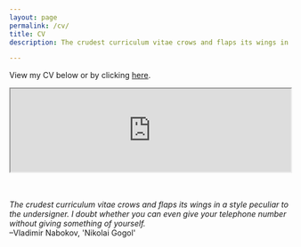```yaml
---
layout: page
permalink: /cv/
title: CV
description: The crudest curriculum vitae crows and flaps its wings in a style peculiar to the undersigner. I doubt whether you can even give your telephone number without giving something of yourself. –'Nikolai Gogol' by Vladimir Nabokov

---
```

View my CV below or by clicking <a class="page-link" target="_blank" href="https://www.dropbox.com/scl/fi/nul3p1lal83o1liuvemwe/Yoon_CV.pdf?rlkey=wf71l20uwqtrt1ncvmzmenu9u&e=2&raw=1">here</a>. <br>
<iframe src="https://www.dropbox.com/scl/fi/nul3p1lal83o1liuvemwe/Yoon_CV.pdf?rlkey=wf71l20uwqtrt1ncvmzmenu9u&e=2&raw=1#toolbar=0" style="width: 100%" class="myIframe" >
<p>Hi SOF</p>
</iframe>

<script type="text/javascript" language="javascript"> 
$('.myIframe').css('height', $(window).height()+'px');
</script>
<br><br>
<i>The crudest curriculum vitae crows and flaps its wings in a style peculiar to the undersigner. I doubt whether you can even give your telephone number without giving something of yourself.</i><br>–Vladimir Nabokov, 'Nikolai Gogol'
